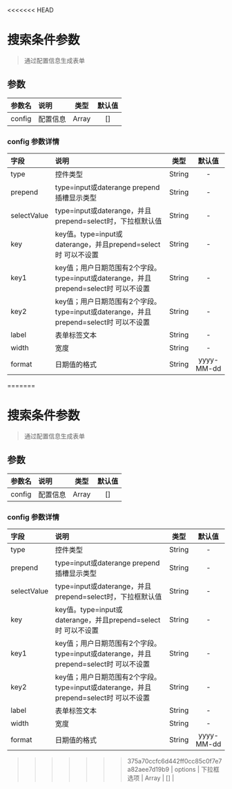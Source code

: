 <<<<<<< HEAD
# 搜索条件参数
> 通过配置信息生成表单

## 参数
| 参数名 | 说明 | 类型 | 默认值 |
| :-----| :---- | :----: | :----: |
| config | 配置信息 | Array | [] |

### config 参数详情
| 字段 | 说明 | 类型 | 默认值 |
| :-----| :---- | :----: | :----: |
| type | 控件类型 | String | - |
| prepend | type=input或daterange prepend插槽显示类型 | String | - |
| selectValue | type=input或daterange，并且prepend=select时，下拉框默认值 | String | - |
| key | key值。type=input或daterange，并且prepend=select时 可以不设置 | String | - |
| key1 | key值；用户日期范围有2个字段。type=input或daterange，并且prepend=select时 可以不设置 | String | - |
| key2 | key值；用户日期范围有2个字段。type=input或daterange，并且prepend=select时 可以不设置 | String | - |
| label | 表单标签文本 | String | - |
| width | 宽度 | String | - |
| format | 日期值的格式 | String | yyyy-MM-dd |
=======
# 搜索条件参数
> 通过配置信息生成表单

## 参数
| 参数名 | 说明 | 类型 | 默认值 |
| :-----| :---- | :----: | :----: |
| config | 配置信息 | Array | [] |

### config 参数详情
| 字段 | 说明 | 类型 | 默认值 |
| :-----| :---- | :----: | :----: |
| type | 控件类型 | String | - |
| prepend | type=input或daterange prepend插槽显示类型 | String | - |
| selectValue | type=input或daterange，并且prepend=select时，下拉框默认值 | String | - |
| key | key值。type=input或daterange，并且prepend=select时 可以不设置 | String | - |
| key1 | key值；用户日期范围有2个字段。type=input或daterange，并且prepend=select时 可以不设置 | String | - |
| key2 | key值；用户日期范围有2个字段。type=input或daterange，并且prepend=select时 可以不设置 | String | - |
| label | 表单标签文本 | String | - |
| width | 宽度 | String | - |
| format | 日期值的格式 | String | yyyy-MM-dd |
>>>>>>> 375a70ccfc6d442ff0cc85c0f7e7a82aee7d19b9
| options | 下拉框选项 | Array | [] |